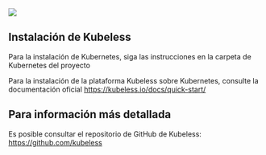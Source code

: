 <img src="https://s3-us-west-2.amazonaws.com/assets.site.serverless.com/blog/kubeless.png" />

## Instalación de Kubeless

Para la instalación de Kubernetes, siga las instrucciones en la carpeta de Kubernetes del proyecto

Para la instalación de la plataforma Kubeless sobre Kubernetes, consulte la documentación oficial 
https://kubeless.io/docs/quick-start/


## Para información más detallada
Es posible consultar el repositorio de GitHub de Kubeless:
https://github.com/kubeless
